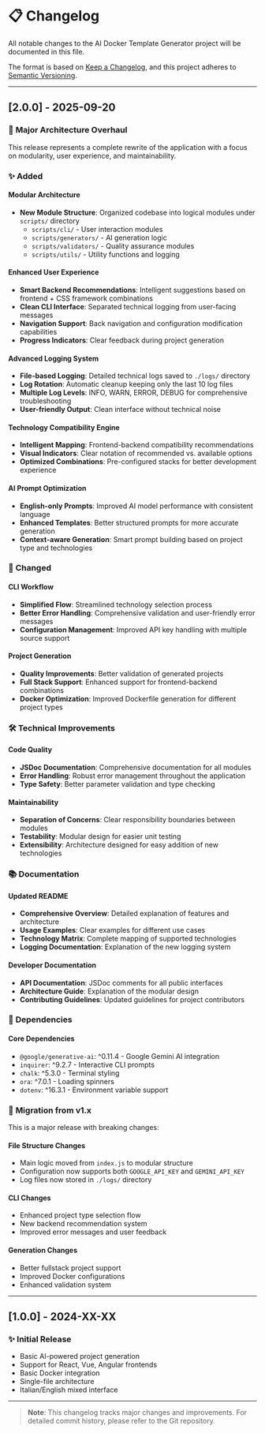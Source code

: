 # 📋 Changelog

All notable changes to the AI Docker Template Generator project will be documented in this file.

The format is based on [Keep a Changelog](https://keepachangelog.com/en/1.0.0/),
and this project adheres to [Semantic Versioning](https://semver.org/spec/v2.0.0.html).

---

## [2.0.0] - 2025-09-20

### 🚀 **Major Architecture Overhaul**

This release represents a complete rewrite of the application with a focus on modularity, user experience, and maintainability.

### ✨ **Added**

#### **Modular Architecture**

- **New Module Structure**: Organized codebase into logical modules under `scripts/` directory
  - `scripts/cli/` - User interaction modules
  - `scripts/generators/` - AI generation logic
  - `scripts/validators/` - Quality assurance modules
  - `scripts/utils/` - Utility functions and logging

#### **Enhanced User Experience**

- **Smart Backend Recommendations**: Intelligent suggestions based on frontend + CSS framework combinations
- **Clean CLI Interface**: Separated technical logging from user-facing messages
- **Navigation Support**: Back navigation and configuration modification capabilities
- **Progress Indicators**: Clear feedback during project generation

#### **Advanced Logging System**

- **File-based Logging**: Detailed technical logs saved to `./logs/` directory
- **Log Rotation**: Automatic cleanup keeping only the last 10 log files
- **Multiple Log Levels**: INFO, WARN, ERROR, DEBUG for comprehensive troubleshooting
- **User-friendly Output**: Clean interface without technical noise

#### **Technology Compatibility Engine**

- **Intelligent Mapping**: Frontend-backend compatibility recommendations
- **Visual Indicators**: Clear notation of recommended vs. available options
- **Optimized Combinations**: Pre-configured stacks for better development experience

#### **AI Prompt Optimization**

- **English-only Prompts**: Improved AI model performance with consistent language
- **Enhanced Templates**: Better structured prompts for more accurate generation
- **Context-aware Generation**: Smart prompt building based on project type and technologies

### 🔄 **Changed**

#### **CLI Workflow**

- **Simplified Flow**: Streamlined technology selection process
- **Better Error Handling**: Comprehensive validation and user-friendly error messages
- **Configuration Management**: Improved API key handling with multiple source support

#### **Project Generation**

- **Quality Improvements**: Better validation of generated projects
- **Full Stack Support**: Enhanced support for frontend-backend combinations
- **Docker Optimization**: Improved Dockerfile generation for different project types

### 🛠️ **Technical Improvements**

#### **Code Quality**

- **JSDoc Documentation**: Comprehensive documentation for all modules
- **Error Handling**: Robust error management throughout the application
- **Type Safety**: Better parameter validation and type checking

#### **Maintainability**

- **Separation of Concerns**: Clear responsibility boundaries between modules
- **Testability**: Modular design for easier unit testing
- **Extensibility**: Architecture designed for easy addition of new technologies

### 📚 **Documentation**

#### **Updated README**

- **Comprehensive Overview**: Detailed explanation of features and architecture
- **Usage Examples**: Clear examples for different use cases
- **Technology Matrix**: Complete mapping of supported technologies
- **Logging Documentation**: Explanation of the new logging system

#### **Developer Documentation**

- **API Documentation**: JSDoc comments for all public interfaces
- **Architecture Guide**: Explanation of the modular design
- **Contributing Guidelines**: Updated guidelines for project contributors

### 🔧 **Dependencies**

#### **Core Dependencies**

- `@google/generative-ai`: ^0.11.4 - Google Gemini AI integration
- `inquirer`: ^9.2.7 - Interactive CLI prompts
- `chalk`: ^5.3.0 - Terminal styling
- `ora`: ^7.0.1 - Loading spinners
- `dotenv`: ^16.3.1 - Environment variable support

### 🎯 **Migration from v1.x**

This is a major release with breaking changes:

#### **File Structure Changes**

- Main logic moved from `index.js` to modular structure
- Configuration now supports both `GOOGLE_API_KEY` and `GEMINI_API_KEY`
- Log files now stored in `./logs/` directory

#### **CLI Changes**

- Enhanced project type selection flow
- New backend recommendation system
- Improved error messages and user feedback

#### **Generation Changes**

- Better fullstack project support
- Improved Docker configurations
- Enhanced validation system

---

## [1.0.0] - 2024-XX-XX

### ✨ **Initial Release**

- Basic AI-powered project generation
- Support for React, Vue, Angular frontends
- Basic Docker integration
- Single-file architecture
- Italian/English mixed interface

---

> **Note**: This changelog tracks major changes and improvements. For detailed commit history, please refer to the Git repository.
